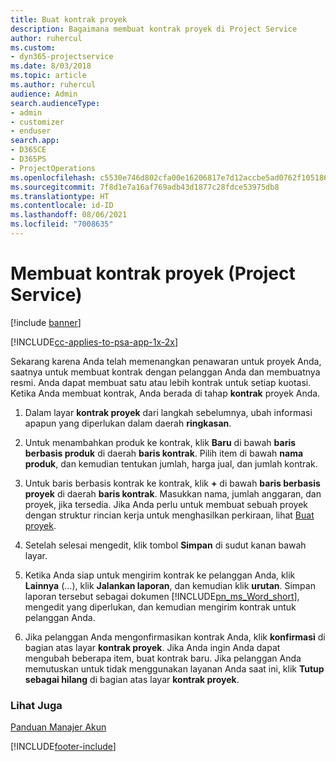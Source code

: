 ```yaml
---
title: Buat kontrak proyek
description: Bagaimana membuat kontrak proyek di Project Service
author: ruhercul
ms.custom:
- dyn365-projectservice
ms.date: 8/03/2018
ms.topic: article
ms.author: ruhercul
audience: Admin
search.audienceType:
- admin
- customizer
- enduser
search.app:
- D365CE
- D365PS
- ProjectOperations
ms.openlocfilehash: c5530e746d802cfa00e16206817e7d12accbe5ad0762f1051869f1ca35397222
ms.sourcegitcommit: 7f8d1e7a16af769adb43d1877c28fdce53975db8
ms.translationtype: HT
ms.contentlocale: id-ID
ms.lasthandoff: 08/06/2021
ms.locfileid: "7008635"
---
```

# <a name="create-a-project-contract-project-service"></a>Membuat kontrak proyek (Project Service)

[!include [banner](../includes/psa-now-project-operations.md)]

[!INCLUDE[cc-applies-to-psa-app-1x-2x](../includes/cc-applies-to-psa-app-1x-2x.md)]

Sekarang karena Anda telah memenangkan penawaran untuk proyek Anda, saatnya untuk membuat kontrak dengan pelanggan Anda dan membuatnya resmi. Anda dapat membuat satu atau lebih kontrak untuk setiap kuotasi. Ketika Anda membuat kontrak, Anda berada di tahap **kontrak** proyek Anda.  
  
1. Dalam layar **kontrak proyek** dari langkah sebelumnya, ubah informasi apapun yang diperlukan dalam daerah **ringkasan**.  
  
2. Untuk menambahkan produk ke kontrak, klik **Baru** di bawah **baris berbasis produk** di daerah **baris kontrak**. Pilih item di bawah **nama produk**, dan kemudian tentukan jumlah, harga jual, dan jumlah kontrak.  
  
3. Untuk baris berbasis kontrak ke kontrak, klik **+** di bawah **baris berbasis proyek** di daerah **baris kontrak**. Masukkan nama, jumlah anggaran, dan proyek, jika tersedia. Jika Anda perlu untuk membuat sebuah proyek dengan struktur rincian kerja untuk menghasilkan perkiraan, lihat [Buat proyek](../psa/create-project.md).  
  
4. Setelah selesai mengedit, klik tombol **Simpan** di sudut kanan bawah layar.  
  
5. Ketika Anda siap untuk mengirim kontrak ke pelanggan Anda, klik **Lainnya** (...), klik **Jalankan laporan**, dan kemudian klik **urutan**. Simpan laporan tersebut sebagai dokumen [!INCLUDE[pn_ms_Word_short](../includes/pn-ms-word-short.md)], mengedit yang diperlukan, dan kemudian mengirim kontrak untuk pelanggan Anda.  
  
6. Jika pelanggan Anda mengonfirmasikan kontrak Anda, klik **konfirmasi** di bagian atas layar **kontrak proyek**. Jika Anda ingin Anda dapat mengubah beberapa item, buat kontrak baru. Jika pelanggan Anda memutuskan untuk tidak menggunakan layanan Anda saat ini, klik **Tutup sebagai hilang** di bagian atas layar **kontrak proyek**.  
  
### <a name="see-also"></a>Lihat Juga  
 [Panduan Manajer Akun](../psa/account-manager-guide.md)


[!INCLUDE[footer-include](../includes/footer-banner.md)]